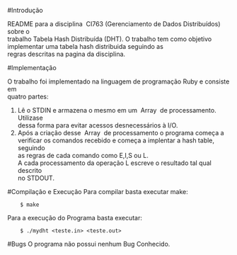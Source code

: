 #Introdução 
 
README   para   a   disciplina   ​
CI763   (Gerenciamento   de   Dados   Distribuídos)   ​
sobre   o  
trabalho Tabela Hash Distribuída (DHT). 
O   trabalho   tem   como   objetivo   implementar   uma   tabela   hash   distribuida   seguindo   as  
regras descritas na pagina da disciplina. 
 
#Implementação 
 
O   trabalho   foi   implementado   na   linguagem   de   programação   Ruby   e   consiste   em  
quatro partes: 
 
1. Lê   o   STDIN   e   armazena   o   mesmo   em   um   ​
Array   ​
de   processamento.   Utiliza­se  
dessa forma para evitar acessos desnecessários à I/O. 
2. Após   a   criação   desse   ​
Array   ​
de   processamento   o   programa   começa   a  
verificar   os   comandos   recebido   e   começa   a   implentar   a   hash   table,   seguindo  
as regras de cada comando como E,I,S ou L.  
A   cada   processamento   da   operação   L   escreve   o   resultado   tal   qual   descrito  
no STDOUT. 
 
#Compilação e Execução 
Para compilar basta executar make: 
 
        $ make 
 
Para a execução do Programa basta executar:  
 
        $ ./mydht <teste.in> <teste.out> 
 
 
#Bugs 
O programa não possui nenhum Bug Conhecido. 
